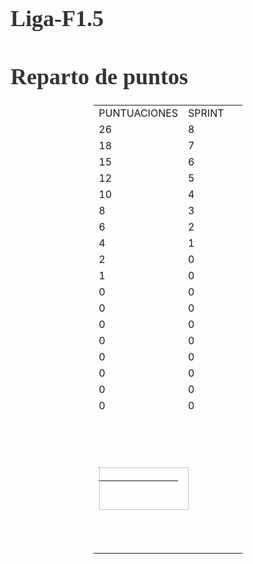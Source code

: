 # Liga-F1.5
<!DOCTYPE html>
<html>
<head>
<style>
h1 {
  font-family: Trebuchet MS;
  font-size: 36px;
  color: #333;
}
</style>
</head>
<body>

<h1>Reparto de puntos</h1>

</body>
</html>
<html xmlns:v="urn:schemas-microsoft-com:vml"
xmlns:o="urn:schemas-microsoft-com:office:office"
xmlns:x="urn:schemas-microsoft-com:office:excel"
xmlns="http://www.w3.org/TR/REC-html40">

<head>
<meta http-equiv=Content-Type content="text/html; charset=utf-8">
<meta name=ProgId content=Excel.Sheet>
<meta name=Generator content="Microsoft Excel 15">
<link rel=File-List href="mundial%20pilotos.fld/filelist.xml">
<!--[if !mso]>

v\:* {behavior:url(#default#VML);}
o\:* {behavior:url(#default#VML);}
x\:* {behavior:url(#default#VML);}
.shape {behavior:url(#default#VML);}

<![endif]-->

<!--table
	{mso-displayed-decimal-separator:"\,";
	mso-displayed-thousand-separator:"\.";}
@page
	{margin:.75in .7in .75in .7in;
	mso-header-margin:.3in;
	mso-footer-margin:.3in;}
.font5
	{color:black;
	font-size:13.0pt;
	font-weight:400;
	font-style:normal;
	text-decoration:none;
	font-family:"Lucida Grande", sans-serif;
	mso-font-charset:0;}
tr
	{mso-height-source:auto;}
col
	{mso-width-source:auto;}
br
	{mso-data-placement:same-cell;}
.style0
	{mso-number-format:General;
	text-align:general;
	vertical-align:bottom;
	white-space:nowrap;
	mso-rotate:0;
	mso-background-source:auto;
	mso-pattern:auto;
	color:black;
	font-size:12.0pt;
	font-weight:400;
	font-style:normal;
	text-decoration:none;
	font-family:Calibri, sans-serif;
	mso-font-charset:0;
	border:none;
	mso-protection:locked visible;
	mso-style-name:Normal;
	mso-style-id:0;}
td
	{mso-style-parent:style0;
	padding:0px;
	mso-ignore:padding;
	color:black;
	font-size:12.0pt;
	font-weight:400;
	font-style:normal;
	text-decoration:none;
	font-family:Calibri, sans-serif;
	mso-font-charset:0;
	mso-number-format:General;
	text-align:general;
	vertical-align:bottom;
	border:none;
	mso-background-source:auto;
	mso-pattern:auto;
	mso-protection:locked visible;
	white-space:nowrap;
	mso-rotate:0;}
.xl65
	{mso-style-parent:style0;
	text-align:center;
	border-top:none;
	border-right:1.0pt solid windowtext;
	border-bottom:none;
	border-left:1.0pt solid windowtext;
	background:#D9D9D9;
	mso-pattern:black none;}
.xl66
	{mso-style-parent:style0;
	text-align:center;
	border-top:none;
	border-right:1.0pt solid windowtext;
	border-bottom:1.0pt solid windowtext;
	border-left:1.0pt solid windowtext;
	background:#D9D9D9;
	mso-pattern:black none;}
.xl67
	{mso-style-parent:style0;
	color:white;
	font-weight:700;
	font-style:italic;
	border:1.0pt solid windowtext;
	background:red;
	mso-pattern:black none;}
.xl68
	{mso-style-parent:style0;
	color:white;
	font-weight:700;
	font-style:italic;
	text-align:center;
	border:1.0pt solid windowtext;
	background:red;
	mso-pattern:black none;}
-->

</head>

<body link="#0563C1" vlink="#954F72">
<!--[if !excel]>&nbsp;&nbsp;<![endif]-->
<!--The following information was generated by Microsoft Excel's Publish as Web
Page wizard.-->
<!--If the same item is republished from Excel, all information between the DIV
tags will be replaced.-->
<!----------------------------->
<!--START OF OUTPUT FROM EXCEL PUBLISH AS WEB PAGE WIZARD -->
<!----------------------------->

<div id="mundial pilotos_29234" align=center x:publishsource="Excel">

<table border=0 cellpadding=0 cellspacing=0 width=237 style='border-collapse:
 collapse;table-layout:fixed;width:178pt'>
 <col width=121 style='mso-width-source:userset;mso-width-alt:3882;width:91pt'>
 <col width=116 span=2 style='mso-width-source:userset;mso-width-alt:3712;
 width:87pt'>
 <col width=139 style='mso-width-source:userset;mso-width-alt:4437;width:104pt'>
 <col width=87 style='width:65pt'>
 <col width=124 style='mso-width-source:userset;mso-width-alt:3968;width:93pt'>
 <col width=84 style='mso-width-source:userset;mso-width-alt:2688;width:63pt'>
 <col width=87 span=3 style='width:65pt'>
 <col width=135 style='mso-width-source:userset;mso-width-alt:4309;width:101pt'>
 <col width=87 span=4 style='width:65pt'>
 <col width=92 style='mso-width-source:userset;mso-width-alt:2944;width:69pt'>
 <col width=87 span=4 style='width:65pt'>
 <col width=99 style='mso-width-source:userset;mso-width-alt:3157;width:74pt'>
 <col width=91 style='mso-width-source:userset;mso-width-alt:2901;width:68pt'>
 <tr height=23 style='height:17.0pt'>
  <td height=23 class=xl67 width=121 style='height:17.0pt;width:91pt'>PUNTUACIONES</td>
  <td class=xl68 width=116 style='border-left:none;width:87pt'>SPRINT</td>
 </tr>
 <tr height=21 style='height:16.0pt'>
  <td height=21 class=xl65 style='height:16.0pt'>26</td>
  <td class=xl65 style='border-left:none'>8</td>
 </tr>
 <tr height=21 style='height:16.0pt'>
  <td height=21 class=xl65 style='height:16.0pt'>18</td>
  <td class=xl65 style='border-left:none'>7</td>
 </tr>
 <tr height=21 style='height:16.0pt'>
  <td height=21 class=xl65 style='height:16.0pt'>15</td>
  <td class=xl65 style='border-left:none'>6</td>
 </tr>
 <tr height=21 style='height:16.0pt'>
  <td height=21 class=xl65 style='height:16.0pt'>12</td>
  <td class=xl65 style='border-left:none'>5</td>
 </tr>
 <tr height=21 style='height:16.0pt'>
  <td height=21 class=xl65 style='height:16.0pt'>10</td>
  <td class=xl65 style='border-left:none'>4</td>
 </tr>
 <tr height=21 style='height:16.0pt'>
  <td height=21 class=xl65 style='height:16.0pt'>8</td>
  <td class=xl65 style='border-left:none'>3</td>
 </tr>
 <tr height=21 style='height:16.0pt'>
  <td height=21 class=xl65 style='height:16.0pt'>6</td>
  <td class=xl65 style='border-left:none'>2</td>
 </tr>
 <tr height=21 style='height:16.0pt'>
  <td height=21 class=xl65 style='height:16.0pt'>4</td>
  <td class=xl65 style='border-left:none'>1</td>
 </tr>
 <tr height=21 style='height:16.0pt'>
  <td height=21 class=xl65 style='height:16.0pt'>2</td>
  <td class=xl65 style='border-left:none'>0</td>
 </tr>
 <tr height=21 style='height:16.0pt'>
  <td height=21 class=xl65 style='height:16.0pt'>1</td>
  <td class=xl65 style='border-left:none'>0</td>
 </tr>
 <tr height=21 style='height:16.0pt'>
  <td height=21 class=xl65 style='height:16.0pt'>0</td>
  <td class=xl65 style='border-left:none'>0</td>
 </tr>
 <tr height=21 style='height:16.0pt'>
  <td height=21 class=xl65 style='height:16.0pt'>0</td>
  <td class=xl65 style='border-left:none'>0</td>
 </tr>
 <tr height=21 style='height:16.0pt'>
  <td height=21 class=xl65 style='height:16.0pt'>0</td>
  <td class=xl65 style='border-left:none'>0</td>
 </tr>
 <tr height=21 style='height:16.0pt'>
  <td height=21 class=xl65 style='height:16.0pt'>0</td>
  <td class=xl65 style='border-left:none'>0</td>
 </tr>
 <tr height=21 style='height:16.0pt'>
  <td height=21 class=xl65 style='height:16.0pt'>0</td>
  <td class=xl65 style='border-left:none'>0</td>
 </tr>
 <tr height=21 style='height:16.0pt'>
  <td height=21 class=xl65 style='height:16.0pt'>0</td>
  <td class=xl65 style='border-left:none'>0</td>
 </tr>
 <tr height=21 style='height:16.0pt'>
  <td height=21 class=xl65 style='height:16.0pt'>0</td>
  <td class=xl65 style='border-left:none'>0</td>
 </tr>
 <tr height=23 style='height:17.0pt'>
  <td height=23 class=xl66 style='height:17.0pt'>0</td>
  <td class=xl66 style='border-left:none'>0</td>
 </tr>
 <tr height=23 style='height:17.0pt'>
  <td height=23 colspan=2 style='height:17.0pt;mso-ignore:colspan'></td>
 </tr>
 <tr height=23 style='height:17.0pt'>
  <td height=23 colspan=2 style='height:17.0pt;mso-ignore:colspan'></td>
 </tr>
 <tr height=21 style='height:16.0pt'>
  <td height=21 colspan=2 style='height:16.0pt;mso-ignore:colspan'></td>
 </tr>
 <tr height=21 style='height:16.0pt'>
  <td height=21 style='height:16.0pt' align=left valign=top><!--[if gte vml 1]><v:shapetype
   id="_x0000_t201" coordsize="21600,21600" o:spt="201" path="m,l,21600r21600,l21600,xe">
   <v:stroke joinstyle="miter"/>
   <v:path shadowok="f" o:extrusionok="f" strokeok="f" fillok="f"
    o:connecttype="rect"/>
   <o:lock v:ext="edit" shapetype="t"/>
  </v:shapetype><v:shape id="_x0000_s3074" type="#_x0000_t201" style='position:absolute;
   margin-left:1pt;margin-top:12pt;width:142pt;height:67pt;z-index:1;
   mso-wrap-style:tight' o:button="t" filled="f" fillcolor="white [65]"
   stroked="f" strokecolor="black [64]" o:insetmode="auto">
   <v:fill o:detectmouseclick="t"/>
   <v:path shadowok="t" strokeok="t" fillok="t"/>
   <o:lock v:ext="edit" rotation="t"/>
   <v:textbox o:singleclick="f">
    <![if excel]>
    <div><font class="font5">ORDENAR</font></div>
    <![endif]></v:textbox>
   <![if excel]><x:ClientData ObjectType="Radio">
    <x:SizeWithCells/>
    <x:AutoFill>False</x:AutoFill>
    <x:AutoLine>False</x:AutoLine>
    <x:TextVAlign>Center</x:TextVAlign>
    <x:Checked>1</x:Checked>
    <x:NoThreeD/>
    <x:FirstButton/>
   </x:ClientData>
   <![endif]></v:shape><![endif]--><![if !vml]><span style='mso-ignore:vglayout;
  position:absolute;z-index:1;margin-left:1px;margin-top:16px;width:190px;
  height:90px'><![endif]><![if !excel]><img width=143 height=68 v:shapes="_x0000_s3074"
  class=shape v:dpi="96"><![endif]><![if !vml]></span><![endif]><span
  style='mso-ignore:vglayout2'>
  <table cellpadding=0 cellspacing=0>
   <tr>
    <td height=21 width=121 style='height:16.0pt;width:91pt'></td>
   </tr>
  </table>
  </span></td>
  <td></td>
 </tr>
 <tr height=23 style='height:17.0pt'>
  <td height=23 colspan=2 style='height:17.0pt;mso-ignore:colspan'></td>
 </tr>
 <tr height=31 style='mso-height-source:userset;height:23.0pt'>
  <td height=31 class=xl65535 style='height:23.0pt'>&nbsp;</td>
  <td></td>
 </tr>
 <tr height=21 style='height:16.0pt'>
  <td height=21 colspan=2 style='height:16.0pt;mso-ignore:colspan'></td>
 </tr>
 <tr height=21 style='height:16.0pt'>
  <td height=21 colspan=2 style='height:16.0pt;mso-ignore:colspan'></td>
 </tr>
 <![if supportMisalignedColumns]>
 <tr height=0 style='display:none'>
  <td width=121 style='width:91pt'></td>
  <td width=116 style='width:87pt'></td>
 </tr>
 <![endif]>
</table>

</div>


<!----------------------------->
<!--END OF OUTPUT FROM EXCEL PUBLISH AS WEB PAGE WIZARD-->
<!----------------------------->
</body>

</html>

